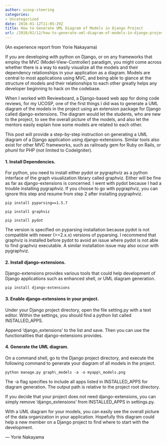 ```yaml
---
author: ucosp-steering
categories:
- Uncategorized
date: 2016-01-12T11:05:29Z
title: How to Generate UML Diagram of Models in Django Project
url: /2016/01/12/how-to-generate-uml-diagram-of-models-in-django-project/
---
```


(An experience report from Yorie Nakayama)

If you are developing with python on Django, or on any frameworks that employ
the MVC (Model-View-Controller) paradigm, you might come across whether there
is a way to easily visualize all the models and their dependency relationships
in your application as a diagram. Models are central to most applications using
MVC, and being able to glance at the structure of models and their
relationships to each other greatly helps any developer beginning to hack on
the codebase.


When I worked with Reviewboard, a Django-based web app for doing code reviews,
for my UCOSP, one of the first things I did was to generate a UML diagram of
the models in the project using an extension package for Django called
django-extensions. The diagram would let the students, who are new to the
project, to see the overall picture of the models, and also let the mentors
easily explain how some models are related to each other.

This post will provide a step-by-step instruction on generating a UML
diagram of a Django application using django-extensions. Similar tools
also exist for other MVC frameworks, such as railroady gem for Ruby on
Rails, or phuml for PHP (not limited to CodeIgniter).

#### 1. Install Dependencies.
  
For python, you need to install either pydot or pygraphviz as a python
interface of the graph visualization library called graphviz. Either will be
fine as far as django-extensions is concerned. I went with pydot because I had
a trouble installing pygraphviz. If you choose to go with pygraphviz, you can
ignore this step and resume from step 2 after installing pygraphviz.

```
pip install pyparsing==1.5.7
  
pip install graphviz
  
pip install pydot
```

The version is specified on pyparsing installation because pydot is not
compatible with newer (>=2.x.x) versions of pyparsing. I recommend that
graphviz is installed before pydot to avoid an issue where pydot is not
able to find graphviz executable. A similar installation issue may also
occur with pygraphviz.

#### 2. Install django-extensions.
  
Django-extensions provides various tools that could help development of
Django applications such as enhanced shell, or UML diagram generation.

```pip install django-extensions```

#### 3. Enable django-extensions in your project.
  
Under your Django project directory, open the file setting.py with a
text editor. Within the settings, you should find a python list called
INSTALLED_APPS.
  
Append &#8216;django_extensions&#8217; to the list and save. Then you can use the functionalities that django-extensions provides.

#### 4. Generate the UML diagram.
  
On a command shell, go to the Django project directory, and execute the
following command to generate your diagram of all models in the project.

```python manage.py graph\_models -a -o myapp\_models.png```

The -a flag specifies to include all apps listed in INSTALLED_APPS for
diagram generation. The output path is relative to the project root
directory.
  
If you decide that your project does not need django-extensions, you can
simply remove &#8216;django\_extensions&#8217; from INSTALLED\_APPS in settings.py.

With a UML diagram for your models, you can easily see the overall
picture of the data organization in your application. Hopefully this
diagram could help a new member on a Django project to find where to
start with the development.

&#8212; Yorie Nakayama